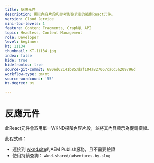 ```yaml
---
title: 反應元件
description: 顯示內容片段和參考影像資產的範例React元件。
version: Cloud Service
mini-toc-levels: 1
feature: Content Fragments, GraphQL API
topic: Headless, Content Management
role: Developer
level: Beginner
kt: 11134
thumbnail: KT-11134.jpg
index: false
hide: true
hidefromtoc: true
source-git-commit: 680ed62141b853daf104a827067ca6d5a209796d
workflow-type: tm+mt
source-wordcount: '55'
ht-degree: 0%

---
```



# 反應元件

此React元件會取用單一WKND探險內容片段，並將其內容顯示為促銷橫幅。

此程式碼：

+ 連接到 [wknd.site](https://wknd.site)的AEM Publish服務，且不需要驗證
+ 使用持續查詢： `wknd-shared/adventures-by-slug`

